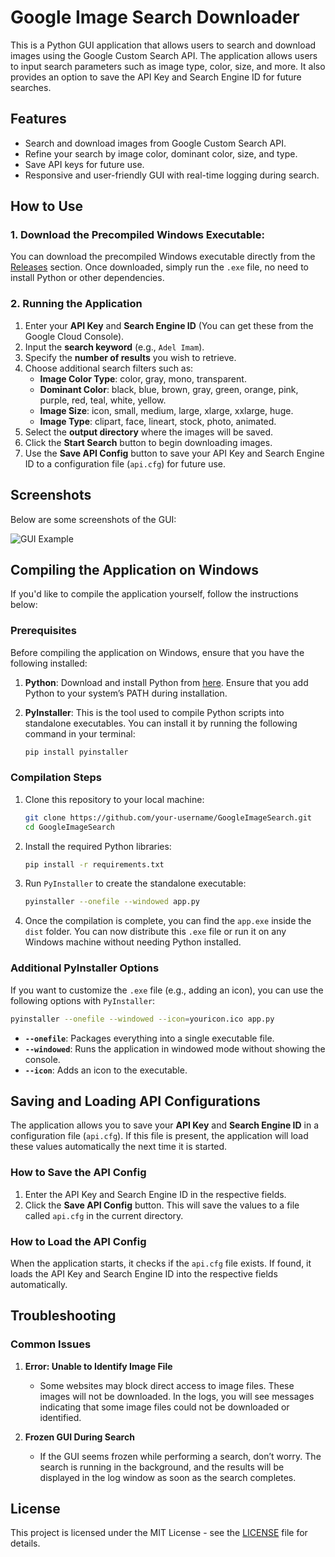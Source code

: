 
# Google Image Search Downloader

This is a Python GUI application that allows users to search and download images using the Google Custom Search API. The application allows users to input search parameters such as image type, color, size, and more. It also provides an option to save the API Key and Search Engine ID for future searches.

## Features

- Search and download images from Google Custom Search API.
- Refine your search by image color, dominant color, size, and type.
- Save API keys for future use.
- Responsive and user-friendly GUI with real-time logging during search.

## How to Use

### 1. Download the Precompiled Windows Executable:

You can download the precompiled Windows executable directly from the [Releases](https://github.com/your-username/GoogleImageSearch/releases) section. Once downloaded, simply run the `.exe` file, no need to install Python or other dependencies.

### 2. Running the Application

1. Enter your **API Key** and **Search Engine ID** (You can get these from the Google Cloud Console).
2. Input the **search keyword** (e.g., `Adel Imam`).
3. Specify the **number of results** you wish to retrieve.
4. Choose additional search filters such as:
   - **Image Color Type**: color, gray, mono, transparent.
   - **Dominant Color**: black, blue, brown, gray, green, orange, pink, purple, red, teal, white, yellow.
   - **Image Size**: icon, small, medium, large, xlarge, xxlarge, huge.
   - **Image Type**: clipart, face, lineart, stock, photo, animated.
5. Select the **output directory** where the images will be saved.
6. Click the **Start Search** button to begin downloading images.
7. Use the **Save API Config** button to save your API Key and Search Engine ID to a configuration file (`api.cfg`) for future use.

## Screenshots

Below are some screenshots of the GUI:

![GUI Example](link-to-screenshot.png)

## Compiling the Application on Windows

If you'd like to compile the application yourself, follow the instructions below:

### Prerequisites

Before compiling the application on Windows, ensure that you have the following installed:

1. **Python**: Download and install Python from [here](https://www.python.org/downloads/). Ensure that you add Python to your system’s PATH during installation.
   
2. **PyInstaller**: This is the tool used to compile Python scripts into standalone executables. You can install it by running the following command in your terminal:

   ```bash
   pip install pyinstaller
   ```

### Compilation Steps

1. Clone this repository to your local machine:

   ```bash
   git clone https://github.com/your-username/GoogleImageSearch.git
   cd GoogleImageSearch
   ```

2. Install the required Python libraries:

   ```bash
   pip install -r requirements.txt
   ```

3. Run `PyInstaller` to create the standalone executable:

   ```bash
   pyinstaller --onefile --windowed app.py
   ```

4. Once the compilation is complete, you can find the `app.exe` inside the `dist` folder. You can now distribute this `.exe` file or run it on any Windows machine without needing Python installed.

### Additional PyInstaller Options

If you want to customize the `.exe` file (e.g., adding an icon), you can use the following options with `PyInstaller`:

```bash
pyinstaller --onefile --windowed --icon=youricon.ico app.py
```

- **`--onefile`**: Packages everything into a single executable file.
- **`--windowed`**: Runs the application in windowed mode without showing the console.
- **`--icon`**: Adds an icon to the executable.

## Saving and Loading API Configurations

The application allows you to save your **API Key** and **Search Engine ID** in a configuration file (`api.cfg`). If this file is present, the application will load these values automatically the next time it is started.

### How to Save the API Config

1. Enter the API Key and Search Engine ID in the respective fields.
2. Click the **Save API Config** button. This will save the values to a file called `api.cfg` in the current directory.

### How to Load the API Config

When the application starts, it checks if the `api.cfg` file exists. If found, it loads the API Key and Search Engine ID into the respective fields automatically.

## Troubleshooting

### Common Issues

1. **Error: Unable to Identify Image File**
   - Some websites may block direct access to image files. These images will not be downloaded. In the logs, you will see messages indicating that some image files could not be downloaded or identified.

2. **Frozen GUI During Search**
   - If the GUI seems frozen while performing a search, don’t worry. The search is running in the background, and the results will be displayed in the log window as soon as the search completes.

## License

This project is licensed under the MIT License - see the [LICENSE](LICENSE) file for details.
